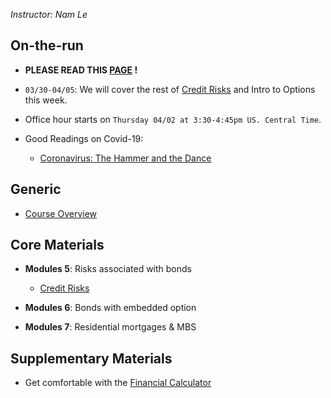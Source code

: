 *Instructor: Nam Le*


## On-the-run
- **PLEASE READ THIS <a href="https://namdz911.github.io/fina367-spring2020-unl/syllabus.html" target="_blank">PAGE</a> !**

- `03/30-04/05`: We will cover the rest of [Credit Risks](credit_risk.html) and Intro to Options this week.

    
- Office hour starts on `Thursday 04/02 at 3:30-4:45pm US. Central Time`. 


- Good Readings on Covid-19:
    - <a href="https://medium.com/@tomaspueyo/coronavirus-the-hammer-and-the-dance-be9337092b56" target="_blank">Coronavirus: The Hammer and the Dance</a>

## Generic
- [Course Overview](syllabus.html)

## Core Materials
- **Modules 5**: Risks associated with bonds
    - [Credit Risks](credit_risk.html)


- **Modules 6**: Bonds with embedded option


- **Modules 7**: Residential mortgages & MBS

## Supplementary Materials
- Get comfortable with the [Financial Calculator](financial_calculator.html)  


<a id='deterministic-asset-pricing'></a>


<a id='npv'></a>
